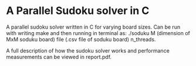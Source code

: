 # A Parallel Sudoku solver in C
A parallel sudoku solver written in C for varying board sizes. Can be run with writing make and then running in terminal as: 
./soduku M (dimension of MxM soduku board) file (.csv file of soduku board) n_threads.

A full description of how the sudoku solver works and performance measurements can be viewed in report.pdf.
